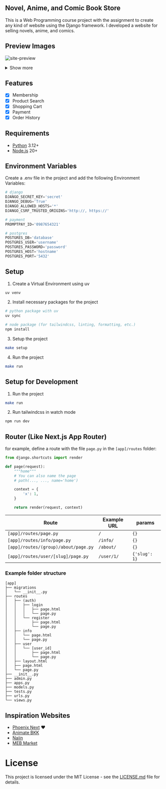 ## Novel, Anime, and Comic Book Store

This is a Web Programming course project with the assignment to create any kind of website using the Django framework.
I developed a website for selling novels, anime, and comics.

<!-- > This project is only for the Web Programming course submission and is not intended for actual use. -->

## Preview Images

![site-preview](https://imgur.com/QqAhfNh.png)

<details>
  <summary>Show more</summary>
  <img src="https://imgur.com/3L6mhtK.png" alt="site-preview-2">
  <img src="https://imgur.com/7CNWtQl.png" alt="site-preview-3">
</details>

## Features

- [x] Membership
- [x] Product Search
- [x] Shopping Cart
- [x] Payment
- [x] Order History

## Requirements

- [Python](https://www.python.org) 3.12+
- [Node.js](https://nodejs.org/en) 20+

## Environment Variables

Create a .env file in the project and add the following Environment Variables:

```py
# django
DJANGO_SECRET_KEY='secret'
DJANGO_DEBUG='True'
DJANGO_ALLOWED_HOSTS='*'
DJANGO_CSRF_TRUSTED_ORIGINS='http://, https://'

# payment
PROMPTPAY_ID='0987654321'

# postgres
POSTGRES_DB='database'
POSTGRES_USER='username'
POSTGRES_PASSWORD='password'
POSTGRES_HOST='hostname'
POSTGRES_PORT='5432'
```

## Setup

1. Create a Virtual Environment using uv

```bash
uv venv
```

2. Install necessary packages for the project

```bash
# python package with uv
uv sync

# node package (for tailwindcss, linting, formatting, etc.)
npm install
```

3. Setup the project

```bash
make setup
```

4. Run the project

```bash
make run
```

## Setup for Development

1. Run the project

```bash
make run
```

2. Run tailwindcss in watch mode

```bash
npm run dev
```

## Router (Like Next.js App Router)

for example, define a route with the file `page.py` in the `[app]/routes` folder:

```python
from django.shortcuts import render

def page(request):
    """home"""
    # You can also name the page
    # path(..., ..., name='home')

    context = {
        'x': 1,
    }

    return render(request, context)
```

| Route                                | Example URL | params        |
| ------------------------------------ | ----------- | ------------- |
| `[app]/routes/page.py`               | `/`         | `{}`          |
| `[app]/routes/info/page.py`          | `/info/`    | `{}`          |
| `[app]/routes/(group)/about/page.py` | `/about/`   | `{}`          |
| `[app]/routes/user/[slug]/page.py`   | `/user/1/`  | `{'slug': 1}` |

### Example folder structure

```
[app]
├── migrations
│   └── __init__.py
├── routes
│   ├── (auth)
│   │   ├── login
│   │   │   ├── page.html
│   │   │   └── page.py
│   │   └── register
│   │       ├── page.html
│   │       └── page.py
│   ├── info
│   │   └── page.html
│   │   └── page.py
│   ├── user
│   │   └── [user_id]
│   │       ├── page.html
│   │       └── page.py
│   ├── layout.html
│   ├── page.html
│   └── page.py
├── __init__.py
├── admin.py
├── apps.py
├── models.py
├── tests.py
├── urls.py
└── views.py
```

<!-- TODO: windows setup -->
<!-- TODO: docker setup -->

<!-- ## Docker and Docker Compose

Start with

```bash
make docker-setup
``` -->

## Inspiration Websites

- [Phoenix Next](https://www.phoenixnext.com) :heart:
- [Animate BKK](https://animatebkk-online.com)
- [Naiin](https://www.naiin.com)
- [MEB Market](https://www.mebmarket.com)

# License

This project is licensed under the MIT License - see the [LICENSE.md](LICENSE.md) file for details.
